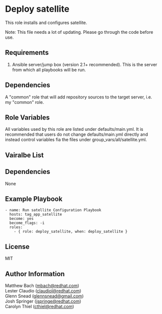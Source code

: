 Deploy satellite
=================

This role installs and configures satellite.

Note: This file needs a lot of updating.  Please go through the code before use.

Requirements
------------

1) Ansible server/jump box (version 2.1+ recommended). This is the server from which all playbooks will be run.

Dependencies
------------
A "common" role that will add repository sources to the target server, i.e. my "common" role.

Role Variables
--------------

All variables used by this role are listed under defaults/main.yml. It is recommended that users do not change defaults/main.yml directly and instead control variables fia the files under group_vars/all/satellite.yml.

Vairalbe List
-------------



Dependencies
------------

None

Example Playbook
----------------

```
- name: Run satellite Configuration Playbook
  hosts: tag_app_satellite
  become: yes
  become_flags: -i
  roles:
    - { role: deploy_satellite, when: deploy_satellite }
```

License
--------
MIT

Author Information
------------------
Matthew Bach (mbach@redhat.com)   
Lester Claudio (claudiol@redhat.com)  
Glenn Snead (glennsnead@gmail.com)  
Josh Springer (jspringe@redhat.com)  
Carolyn Thiel (cthiel@redhat.com) 
